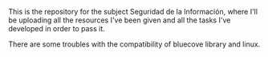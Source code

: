 This is the repository for the subject Seguridad de la Información, where I'll be uploading all the resources I've been given and all the tasks I've developed in order to pass it.

There are some troubles with the compatibility of bluecove library and linux.

